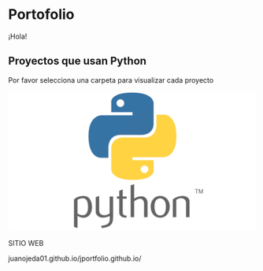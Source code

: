 # Portofolio

¡Hola!

## Proyectos que usan Python 
Por favor selecciona una carpeta para visualizar cada proyecto


![Logo python](01.png)


SITIO WEB

juanojeda01.github.io/jportfolio.github.io/


